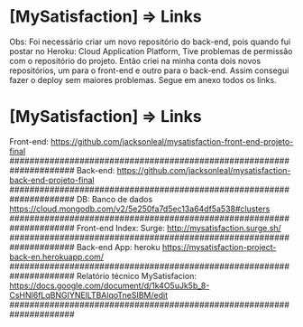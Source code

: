 # [MySatisfaction] => Links
Obs: Foi necessário criar um novo repositório do back-end, pois quando fui postar no 
Heroku: Cloud Application Platform, 
Tive problemas de permissão com o repositório do projeto. Então criei na minha conta dois novos repositórios, um para o front-end e outro para o back-end. Assim consegui fazer o deploy sem maiores problemas. 
Segue em anexo todos os links.
# [MySatisfaction] => Links
Front-end: 
https://github.com/jacksonleal/mysatisfaction-front-end-projeto-final
#####################################################################
Back-end:
https://github.com/jacksonleal/mysatisfaction-back-end-projeto-final
#####################################################################
DB: Banco de dados
https://cloud.mongodb.com/v2/5e250fa7d5ec13a64df5a538#clusters
#####################################################################
Front-end Index: Surge:
http://mysatisfaction.surge.sh/
#####################################################################
Back-end App: heroku
https://mysatisfaction-project-back-en.herokuapp.com/
#####################################################################
Relatório técnico MySatisfacion:
https://docs.google.com/document/d/1k4O5uJk5b_8-CsHNl6fLqBNGIYNElLTBAlqoTneSIBM/edit
#####################################################################
